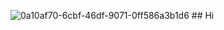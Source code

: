 

<!--
**Ziyoda1988/Ziyoda1988** is a ✨ _special_ ✨ repository because its `README.md` (this file) appears on your GitHub profile.

Here are some ideas to get you started:

- 🔭 I’m currently working on ...
- 🌱 I’m currently learning ...
- 👯 I’m looking to collaborate on ...
- 🤔 I’m looking for help with ...
- 💬 Ask me about ...
- 📫 How to reach me: ...
- 😄 Pronouns: ...
- ⚡ Fun fact: ...
-->
![0a10af70-6cbf-46df-9071-0ff586a3b1d6](https://user-images.githubusercontent.com/121525223/220755148-4b566478-73be-4193-be40-5cb38c05d997.gif)  ## Hi 
